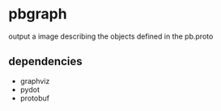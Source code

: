 pbgraph
=======
output a image describing the objects defined in the pb.proto

dependencies
---
- graphviz
- pydot
- protobuf

